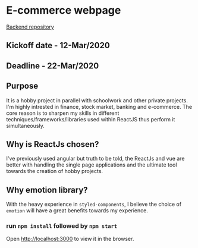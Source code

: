 # E-commerce webpage
[Backend repository](https://github.com/knoxgon/e-commerce-project-backend)

## Kickoff date - 12-Mar/2020

## Deadline - 22-Mar/2020

## Purpose

It is a hobby project in parallel with schoolwork and other private projects. I'm highly intrested in finance, stock market, banking and e-commerce. The core reason is to sharpen my skills in different techniques/frameworks/libraries used within ReactJS thus perform it simultaneously.

## Why is ReactJs chosen?

I've previously used angular but truth to be told, the ReactJs and vue are better with handling the single page applications and the ultimate tool towards the creation of hobby projects.

## Why emotion library?

With the heavy experience in `styled-components`, I believe the choice of `emotion` will have a great benefits towards my experience.

### run `npm install` followed by `npm start`

Open [http://localhost:3000](http://localhost:3000) to view it in the browser.
